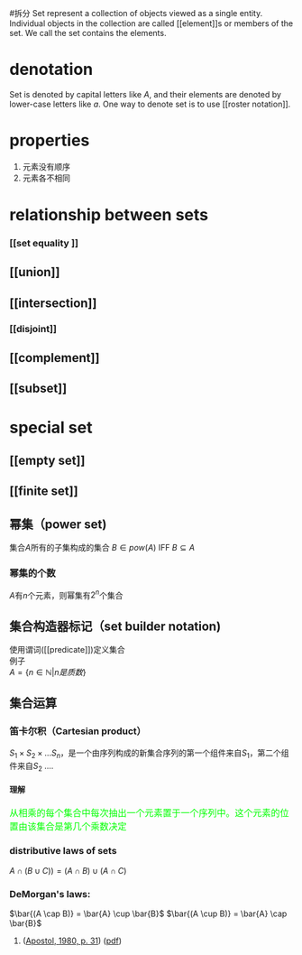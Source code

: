 #拆分
Set represent a collection of objects viewed as a single entity. Individual objects in the collection are called [[element]]s or members of the set. We call the set contains the elements. 

# denotation
Set is denoted by capital letters like $A$, and their elements are denoted by lower-case letters like $a$. One way to denote set is to use [[roster notation]].

# properties

1. 元素没有顺序
2. 元素各不相同

# relationship between sets
### [[set equality ]]
## [[union]]
## [[intersection]]
### [[disjoint]]
## [[complement]]
## [[subset]] 

# special set  
## [[empty set]]
## [[finite set]]

## 幂集（power set)

集合$A$所有的子集构成的集合
$B \in pow(A)$  IFF $B \subseteq A$

### 幂集的个数

$A$有$n$个元素，则幂集有$2^n$个集合

## 集合构造器标记（set builder notation)

使用谓词([[predicate]])定义集合  
例子  
​$A = \{ n \in \mathbb{N} |  n 是 质数\}$  

## 集合运算

### 笛卡尔积（Cartesian product）

$S_1 \times S_2 \times ... S_n$，是一个由序列构成的新集合序列的第一个组件来自$S_1$，第二个组件来自$S_2$ ....

#### 理解

<font color="00FF00" size="3">从相乘的每个集合中每次抽出一个元素置于一个序列中。这个元素的位置由该集合是第几个乘数决定</font>

### distributive laws of sets
$A \cap (B \cup C)) = (A \cap B) \cup (A \cap C)$
### DeMorgan's laws:
$\bar{(A \cap B)} = \bar{A} \cup \bar{B}$
$\bar{(A \cup B)} = \bar{A} \cap \bar{B}$


1.  ([Apostol, 1980, p. 31](zotero://select/library/items/EZV2IYZM)) ([pdf](zotero://open-pdf/library/items/UIXUZUAG?page=31&annotation=WHHGWIJ5))